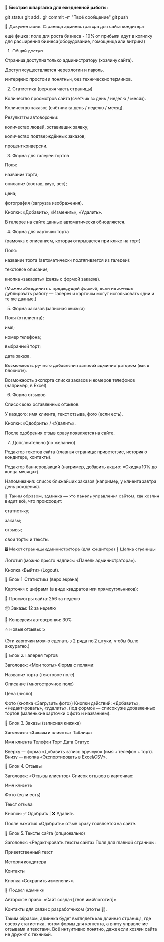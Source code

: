 
📌 **Быстрая шпаргалка для ежедневной работы:**

git status 
git add . 
git commit -m "Твоё сообщение" 
git push



📑 Документация: Страница администратора для сайта кондитера

ещё фишка: поле для роста бизнеса - 10% от прибыли идут в копилку для расширения бизнеса(оборудование, помощница или витрина)

1. Общий доступ

Страница доступна только администратору (хозяину сайта).

Доступ осуществляется через логин и пароль.

Интерфейс простой и понятный, без технических терминов.

2. Статистика (верхняя часть страницы)

Количество просмотров сайта (счётчик за день / неделю / месяц).

Количество заказов (счётчик за день / неделю / месяц).

Результаты автоворонки:

количество людей, оставивших заявку;

количество подтверждённых заказов;

процент конверсии.

3. Форма для галереи тортов

Поля:

название торта;

описание (состав, вкус, вес);

цена;

фотография (загрузка изображения).

Кнопки: «Добавить», «Изменить», «Удалить».

В галерее на сайте данные автоматически обновляются.

4. Форма для карточки торта

(рамочка с описанием, которая открывается при клике на торт)

Поля:

название торта (автоматически подтягивается из галереи);

текстовое описание;

кнопка «заказать» (связь с формой заказов).

(Можно объединить с предыдущей формой, если не хочешь дублировать работу — галерея и карточка могут использовать одни и те же данные.)

5. Форма заказов (записная книжка)

Поля (от клиента):

имя;

номер телефона;

выбранный торт;

дата заказа.

Возможность ручного добавления записей администратором (как в блокноте).

Возможность экспорта списка заказов и номеров телефонов (например, в Excel).

6. Форма отзывов

Список всех оставленных отзывов.

У каждого: имя клиента, текст отзыва, фото (если есть).

Кнопки: «Одобрить» / «Удалить».

После одобрения отзыв сразу появляется на сайте.

7. Дополнительно (по желанию)

Редактор текстов сайта (главная страница: приветствие, история о кондитере, контакты).

Редактор баннеров/акций (например, добавить акцию: «Скидка 10% до конца месяца»).

Напоминания: список ближайших заказов (например, у клиента завтра день рождения).

📌 Таким образом, админка — это панель управления сайтом, где хозяин видит всё, что происходит:

статистику;

заказы;

отзывы;

свои торты и тексты.

🖥 Макет страницы администратора (для кондитера)
🔹 Шапка страницы

Логотип (можно просто надпись: «Панель администратора»).

Кнопка «Выйти» (Logout).

🔹 Блок 1. Статистика (верх экрана)

Карточки с цифрами (в виде квадратов или прямоугольников):

👀 Просмотры сайта: 256 за неделю

📦 Заказы: 12 за неделю

🎯 Конверсия автоворонки: 30%

⭐ Новые отзывы: 5

(Эти карточки можно сделать в 2 ряда по 2 штуки, чтобы было аккуратно.)

🔹 Блок 2. Галерея тортов

Заголовок: «Мои торты»
Форма с полями:

Название торта (текстовое поле)

Описание (многострочное поле)

Цена (число)

Фото (кнопка «Загрузить фото»)
Кнопки действий: «Добавить», «Редактировать», «Удалить».
Под формой — список уже добавленных тортов (маленькие карточки с фото и названием).

🔹 Блок 3. Заказы (записная книжка)

Заголовок: «Заказы и клиенты»
Таблица:

Имя клиента	Телефон	Торт	Дата	Статус

Вверху — форма «Добавить запись вручную» (имя + телефон + торт).
Внизу — кнопка «Экспортировать в Excel/CSV».

🔹 Блок 4. Отзывы

Заголовок: «Отзывы клиентов»
Список отзывов в карточках:

Имя клиента

Фото (если есть)

Текст отзыва

Кнопки: ✅ Одобрить | ❌ Удалить

После нажатия «Одобрить» отзыв сразу появляется на сайте.

🔹 Блок 5. Тексты сайта (опционально)

Заголовок: «Редактировать тексты сайта»
Поля для главной страницы:

Приветственный текст

История кондитера

Контакты

Кнопка «Сохранить изменения».

🔹 Подвал админки

Авторское право: «Сайт создан [твоё имя/логотип]»

Контакты для связи с разработчиком (это ты 🌷).

Таким образом, админка будет выглядеть как длинная страница, где сверху статистика, потом формы для контента, а внизу управление отзывами и текстами. Всё интуитивно понятно, даже если хозяин сайта не дружит с техникой.